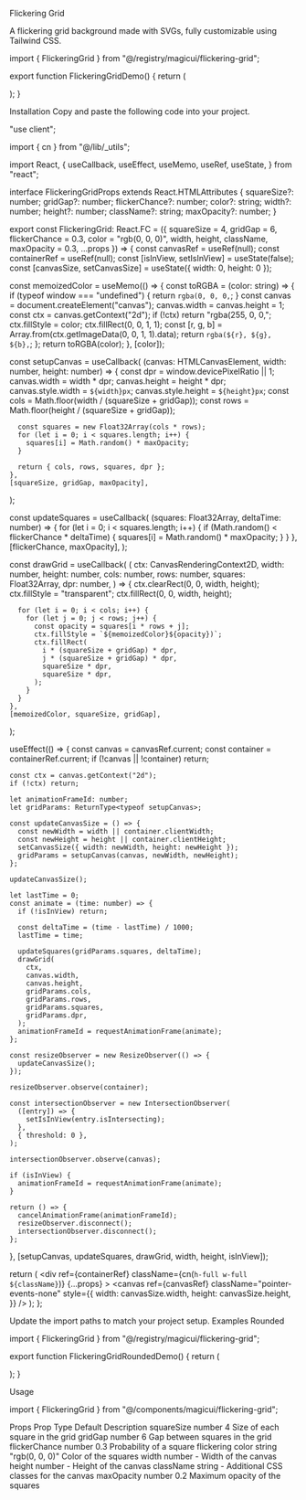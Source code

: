 Flickering Grid

A flickering grid background made with SVGs, fully customizable using Tailwind CSS.

import { FlickeringGrid } from "@/registry/magicui/flickering-grid";
 
export function FlickeringGridDemo() {
  return (
    <div className="relative h-[500px] w-full overflow-hidden rounded-lg border bg-background">
      <FlickeringGrid
        className="absolute inset-0 z-0 size-full"
        squareSize={4}
        gridGap={6}
        color="#6B7280"
        maxOpacity={0.5}
        flickerChance={0.1}
        height={800}
        width={800}
      />
    </div>
  );
}

Installation
Copy and paste the following code into your project.

"use client";
 
import { cn } from "@/lib/_utils";

import React, {
  useCallback,
  useEffect,
  useMemo,
  useRef,
  useState,
} from "react";
 
interface FlickeringGridProps extends React.HTMLAttributes<HTMLDivElement> {
  squareSize?: number;
  gridGap?: number;
  flickerChance?: number;
  color?: string;
  width?: number;
  height?: number;
  className?: string;
  maxOpacity?: number;
}
 
export const FlickeringGrid: React.FC<FlickeringGridProps> = ({
  squareSize = 4,
  gridGap = 6,
  flickerChance = 0.3,
  color = "rgb(0, 0, 0)",
  width,
  height,
  className,
  maxOpacity = 0.3,
  ...props
}) => {
  const canvasRef = useRef<HTMLCanvasElement>(null);
  const containerRef = useRef<HTMLDivElement>(null);
  const [isInView, setIsInView] = useState(false);
  const [canvasSize, setCanvasSize] = useState({ width: 0, height: 0 });
 
  const memoizedColor = useMemo(() => {
    const toRGBA = (color: string) => {
      if (typeof window === "undefined") {
        return `rgba(0, 0, 0,`;
      }
      const canvas = document.createElement("canvas");
      canvas.width = canvas.height = 1;
      const ctx = canvas.getContext("2d");
      if (!ctx) return "rgba(255, 0, 0,";
      ctx.fillStyle = color;
      ctx.fillRect(0, 0, 1, 1);
      const [r, g, b] = Array.from(ctx.getImageData(0, 0, 1, 1).data);
      return `rgba(${r}, ${g}, ${b},`;
    };
    return toRGBA(color);
  }, [color]);
 
  const setupCanvas = useCallback(
    (canvas: HTMLCanvasElement, width: number, height: number) => {
      const dpr = window.devicePixelRatio || 1;
      canvas.width = width * dpr;
      canvas.height = height * dpr;
      canvas.style.width = `${width}px`;
      canvas.style.height = `${height}px`;
      const cols = Math.floor(width / (squareSize + gridGap));
      const rows = Math.floor(height / (squareSize + gridGap));
 
      const squares = new Float32Array(cols * rows);
      for (let i = 0; i < squares.length; i++) {
        squares[i] = Math.random() * maxOpacity;
      }
 
      return { cols, rows, squares, dpr };
    },
    [squareSize, gridGap, maxOpacity],
  );
 
  const updateSquares = useCallback(
    (squares: Float32Array, deltaTime: number) => {
      for (let i = 0; i < squares.length; i++) {
        if (Math.random() < flickerChance * deltaTime) {
          squares[i] = Math.random() * maxOpacity;
        }
      }
    },
    [flickerChance, maxOpacity],
  );
 
  const drawGrid = useCallback(
    (
      ctx: CanvasRenderingContext2D,
      width: number,
      height: number,
      cols: number,
      rows: number,
      squares: Float32Array,
      dpr: number,
    ) => {
      ctx.clearRect(0, 0, width, height);
      ctx.fillStyle = "transparent";
      ctx.fillRect(0, 0, width, height);
 
      for (let i = 0; i < cols; i++) {
        for (let j = 0; j < rows; j++) {
          const opacity = squares[i * rows + j];
          ctx.fillStyle = `${memoizedColor}${opacity})`;
          ctx.fillRect(
            i * (squareSize + gridGap) * dpr,
            j * (squareSize + gridGap) * dpr,
            squareSize * dpr,
            squareSize * dpr,
          );
        }
      }
    },
    [memoizedColor, squareSize, gridGap],
  );
 
  useEffect(() => {
    const canvas = canvasRef.current;
    const container = containerRef.current;
    if (!canvas || !container) return;
 
    const ctx = canvas.getContext("2d");
    if (!ctx) return;
 
    let animationFrameId: number;
    let gridParams: ReturnType<typeof setupCanvas>;
 
    const updateCanvasSize = () => {
      const newWidth = width || container.clientWidth;
      const newHeight = height || container.clientHeight;
      setCanvasSize({ width: newWidth, height: newHeight });
      gridParams = setupCanvas(canvas, newWidth, newHeight);
    };
 
    updateCanvasSize();
 
    let lastTime = 0;
    const animate = (time: number) => {
      if (!isInView) return;
 
      const deltaTime = (time - lastTime) / 1000;
      lastTime = time;
 
      updateSquares(gridParams.squares, deltaTime);
      drawGrid(
        ctx,
        canvas.width,
        canvas.height,
        gridParams.cols,
        gridParams.rows,
        gridParams.squares,
        gridParams.dpr,
      );
      animationFrameId = requestAnimationFrame(animate);
    };
 
    const resizeObserver = new ResizeObserver(() => {
      updateCanvasSize();
    });
 
    resizeObserver.observe(container);
 
    const intersectionObserver = new IntersectionObserver(
      ([entry]) => {
        setIsInView(entry.isIntersecting);
      },
      { threshold: 0 },
    );
 
    intersectionObserver.observe(canvas);
 
    if (isInView) {
      animationFrameId = requestAnimationFrame(animate);
    }
 
    return () => {
      cancelAnimationFrame(animationFrameId);
      resizeObserver.disconnect();
      intersectionObserver.disconnect();
    };
  }, [setupCanvas, updateSquares, drawGrid, width, height, isInView]);
 
  return (
    <div
      ref={containerRef}
      className={cn(`h-full w-full ${className}`)}
      {...props}
    >
      <canvas
        ref={canvasRef}
        className="pointer-events-none"
        style={{
          width: canvasSize.width,
          height: canvasSize.height,
        }}
      />
    </div>
  );
};

Update the import paths to match your project setup.
Examples
Rounded

import { FlickeringGrid } from "@/registry/magicui/flickering-grid";
 
export function FlickeringGridRoundedDemo() {
  return (
    <div className="relative size-[600px] w-full overflow-hidden rounded-lg border bg-background">
      <FlickeringGrid
        className="relative inset-0 z-0 [mask-image:radial-gradient(450px_circle_at_center,white,transparent)]"
        squareSize={4}
        gridGap={6}
        color="#60A5FA"
        maxOpacity={0.5}
        flickerChance={0.1}
        height={800}
        width={800}
      />
    </div>
  );
}

Usage

import { FlickeringGrid } from "@/components/magicui/flickering-grid";

<FlickeringGrid />

Props
Prop	Type	Default	Description
squareSize	number	4	Size of each square in the grid
gridGap	number	6	Gap between squares in the grid
flickerChance	number	0.3	Probability of a square flickering
color	string	"rgb(0, 0, 0)"	Color of the squares
width	number	-	Width of the canvas
height	number	-	Height of the canvas
className	string	-	Additional CSS classes for the canvas
maxOpacity	number	0.2	Maximum opacity of the squares
